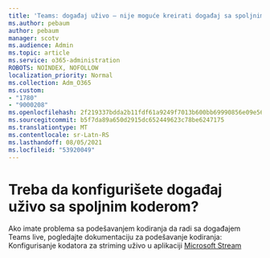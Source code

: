 ```yaml
---
title: 'Teams: događaj uživo – nije moguće kreirati događaj sa spoljnim koderom'
ms.author: pebaum
author: pebaum
manager: scotv
ms.audience: Admin
ms.topic: article
ms.service: o365-administration
ROBOTS: NOINDEX, NOFOLLOW
localization_priority: Normal
ms.collection: Adm_O365
ms.custom:
- "1780"
- "9000208"
ms.openlocfilehash: 2f219337bdda2b11fdf61a9249f7013b600bb69990856e09e56b5ae33ec33dda
ms.sourcegitcommit: b5f7da89a650d2915dc652449623c78be6247175
ms.translationtype: MT
ms.contentlocale: sr-Latn-RS
ms.lasthandoff: 08/05/2021
ms.locfileid: "53920049"
---
```

# <a name="need-to-configure-your-live-event-with-an-external-encoder"></a>Treba da konfigurišete događaj uživo sa spoljnim koderom?

Ako imate problema sa podešavanjem kodiranja da radi sa događajem Teams live, pogledajte dokumentaciju za podešavanje kodiranja: Konfigurisanje kodatora za striming uživo u aplikaciji [Microsoft Stream](https://docs.microsoft.com/stream/live-encoder-setup)